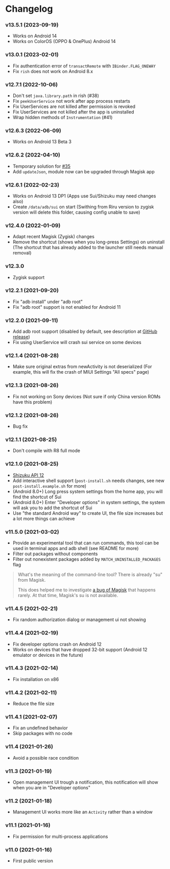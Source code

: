 # Changelog

### v13.5.1 (2023-09-19)

- Works on Android 14
- Works on ColorOS (OPPO & OnePlus) Android 14

### v13.0.1 (2023-02-01)

- Fix authentication error of `transactRemote` with `IBinder.FLAG_ONEWAY`
- Fix `rish` does not work on Android 8.x

### v12.7.1 (2022-10-06)

- Don't set `java.library.path` in rish (#38)
- Fix `peekUserService` not work after app process restarts
- Fix UserServices are not killed after permission is revoked
- Fix UserServices are not killed after the app is uninstalled
- Wrap hidden methods of `Instrumentation` (#41)

### v12.6.3 (2022-06-09)

* Works on Android 13 Beta 3

### v12.6.2 (2022-04-10)

* Temporary solution for [#35](https://github.com/RikkaApps/Sui/issues/35)
* Add `updateJson`, module now can be upgraded through Magisk app

### v12.6.1 (2022-02-23)

* Works on Android 13 DP1 (Apps use Sui/Shizuku may need changes also)
* Create `/data/adb/sui` on start (Swithing from Riru version to zygisk version will delete this folder, causing config unable to save)

### v12.4.0 (2022-01-09)

- Adapt recent Magisk (Zygisk) changes
- Remove the shortcut (shows when you long-press Settings) on uninstall (The shortcut that has already added to the launcher still needs manual removal)

### v12.3.0

- Zygisk support

### v12.2.1 (2021-09-20)

- Fix "adb install" under "adb root"
- Fix "adb root" support is not enabled for Android 11

### v12.2.0 (2021-09-11)

- Add adb root support (disabled by default, see description at [GitHub release](https://github.com/RikkaApps/Sui/releases))
- Fix using UserService will crash sui service on some devices

### v12.1.4 (2021-08-28)

- Make sure original extras from newActivity is not deserialized (For example, this will fix the crash of MIUI Settings "All specs" page)

### v12.1.3 (2021-08-26)

- Fix not working on Sony devices (Not sure if only China version ROMs have this problem)

### v12.1.2 (2021-08-26)

- Bug fix

### v12.1.1 (2021-08-25)

- Don't compile with R8 full mode

### v12.1.0 (2021-08-25)

- [Shizuku API 12](https://github.com/RikkaApps/Shizuku-API/releases/tag/12)
- Add interactive shell support (`post-install.sh` needs changes, see new `post-install.example.sh` for more)
- (Android 8.0+) Long press system settings from the home app, you will find the shortcut of Sui
- (Android 8.0+) Enter "Developer options" in system settings, the system will ask you to add the shortcut of Sui
- Use "the standard Android way" to create UI, the file size increases but a lot more things can achieve

### v11.5.0 (2021-03-02)

- Provide an experimental tool that can run commands, this tool can be used in terminal apps and adb shell (see README for more)
- Filter out packages without components
- Filter out nonexistent packages added by `MATCH_UNINSTALLED_PACKAGES` flag

> What's the meaning of the command-line tool? There is already "su" from Magisk.
>
> This does helped me to investigate [a bug of Magisk](https://github.com/topjohnwu/Magisk/issues/3976) that happens rarely. At that time, Magisk's su is not available.

### v11.4.5 (2021-02-21)

- Fix random authorization dialog or management ui not showing

### v11.4.4 (2021-02-19)

- Fix developer options crash on Android 12
- Works on devices that have dropped 32-bit support (Android 12 emulator or devices in the future)

### v11.4.3 (2021-02-14)

- Fix installation on x86

### v11.4.2 (2021-02-11)

- Reduce the file size

### v11.4.1 (2021-02-07)

- Fix an undefined behavior
- Skip packages with no code

### v11.4 (2021-01-26)

- Avoid a possible race condition

### v11.3 (2021-01-19)

- Open management UI trough a notification, this notification will show when you are in "Developer options"

### v11.2 (2021-01-18)

- Management UI works more like an `Activity` rather than a window

### v11.1 (2021-01-16)

- Fix permission for multi-process applications

### v11.0 (2021-01-16)

- First public version
